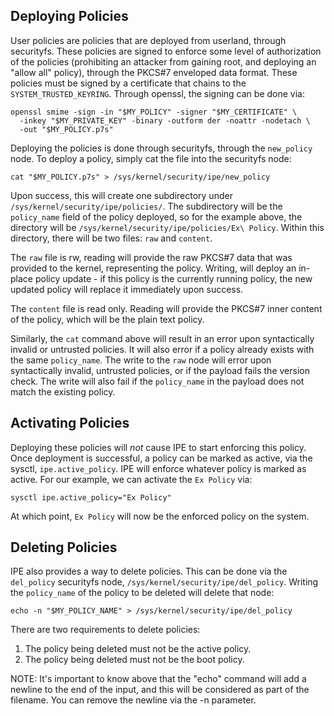 ## Deploying Policies

User policies are policies that are deployed from userland, through securityfs. 
These policies are signed to enforce some level of authorization of the policies 
(prohibiting an attacker from gaining root, and deploying an "allow all" policy), 
through the PKCS#7 enveloped data format. These policies must be signed by a certificate
that chains to the `SYSTEM_TRUSTED_KEYRING`. Through openssl, the signing
can be done via:

```
openssl smime -sign -in "$MY_POLICY" -signer "$MY_CERTIFICATE" \
  -inkey "$MY_PRIVATE_KEY" -binary -outform der -noattr -nodetach \
  -out "$MY_POLICY.p7s"
```

Deploying the policies is done through securityfs, through the
`new_policy` node. To deploy a policy, simply cat the file into the
securityfs node:

```
cat "$MY_POLICY.p7s" > /sys/kernel/security/ipe/new_policy
```

Upon success, this will create one subdirectory under
`/sys/kernel/security/ipe/policies/`. The subdirectory will be the
`policy_name` field of the policy deployed, so for the example above, the
directory will be `/sys/kernel/security/ipe/policies/Ex\ Policy`. Within
this directory, there will be two files: `raw` and `content`. 

The `raw` file is rw, reading will provide the raw PKCS#7 data that
was provided to the kernel, representing the policy. Writing, will deploy
an in-place policy update - if this policy is the currently running policy,
the new updated policy will replace it immediately upon success.

The `content` file is read only. Reading will provide the PKCS#7 inner
content of the policy, which will be the plain text policy.

Similarly, the `cat` command above will result in an error upon
syntactically invalid or untrusted policies. It will also error if a
policy already exists with the same `policy_name`. The write to the `raw`
node will error upon syntactically invalid, untrusted policies, or if the
payload fails the version check. The write will also fail if the
`policy_name` in the payload does not match the existing policy.

## Activating Policies

Deploying these policies will _not_ cause IPE to start enforcing this
policy. Once deployment is successful, a policy can be marked as active,
via the sysctl, `ipe.active_policy`. IPE will enforce whatever policy is
marked as active. For our example, we can activate the `Ex Policy` via:

```
sysctl ipe.active_policy="Ex Policy"
```

At which point, `Ex Policy` will now be the enforced policy on the system.

## Deleting Policies

IPE also provides a way to delete policies. This can be done via the
`del_policy` securityfs node, `/sys/kernel/security/ipe/del_policy`.
Writing the `policy_name` of the policy to be deleted will delete that
node: 

```
echo -n "$MY_POLICY_NAME" > /sys/kernel/security/ipe/del_policy
```

There are two requirements to delete policies:

1. The policy being deleted must not be the active policy.
2. The policy being deleted must not be the boot policy.

NOTE: It's important to know above that the "echo" command will add a
newline to the end of the input, and this will be considered as part of the
filename. You can remove the newline via the -n parameter.
